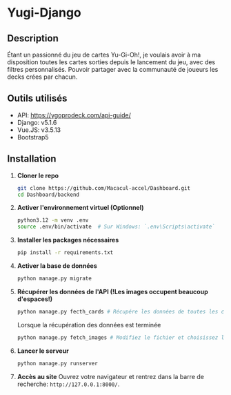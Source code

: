 # Yugi-Django

## Description
Étant un passionné du jeu de cartes Yu-Gi-Oh!, je voulais avoir à ma disposition toutes les cartes sorties depuis le lancement du jeu, avec des filtres personnalisés.
Pouvoir partager avec la communauté de joueurs les decks crées par chacun.

## Outils utilisés
-   API: https://ygoprodeck.com/api-guide/
-   Django: v5.1.6
-   Vue.JS: v3.5.13
-   Bootstrap5

## 

## Installation
1. **Cloner le repo**
    ```bash
    git clone https://github.com/Macacul-accel/Dashboard.git
    cd Dashboard/backend
    ```

2. **Activer l'environnement virtuel (Optionnel)**
    ```bash
    python3.12 -m venv .env
    source .env/bin/activate  # Sur Windows: `.env\Scripts\activate`
    ```

3. **Installer les packages nécessaires**
    ```bash
    pip install -r requirements.txt
    ```

4. **Activer la base de données**
    ```bash
    python manage.py migrate
    ```

5. **Récupérer les données de l'API (!Les images occupent beaucoup d'espaces!)**
    ```bash
    python manage.py fecth_cards # Récupére les données de toutes les cartes qui ne sont pas dans la bdd
    ```
    Lorsque la récupération des données est terminée
    ```bash
    python manage.py fetch_images # Modifiez le fichier et choisissez l'option 2 pour éviter d'occuper trop d'espace
    ```

6. **Lancer le serveur**
    ```bash
    python manage.py runserver
    ```

7. **Accès au site**
    Ouvrez votre navigateur et rentrez dans la barre de recherche: `http://127.0.0.1:8000/`.